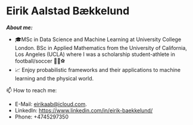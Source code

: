 # Eirik Aalstad Bækkelund
***About me:***
- 🎓MSc in Data Science and Machine Learning at University College London. BSc in Applied Mathematics from the University of California, Los Angeles (UCLA) where I was a scholarship student-athlete in football/soccer 🏃‍♂⚽️
-  📈 Enjoy probabilistic frameworks and their applications to machine learning and the physical world.
  
📫 How to reach me:  
* E-Mail: eirikaab@icloud.com.
* LinkedIn: https://www.linkedin.com/in/eirik-baekkelund/
* Phone:  +4745297350

<!---
eirikbaekkelund/eirikbaekkelund is a ✨ special ✨ repository because its `README.md` (this file) appears on your GitHub profile.
You can click the Preview link to take a look at your changes.
--->
